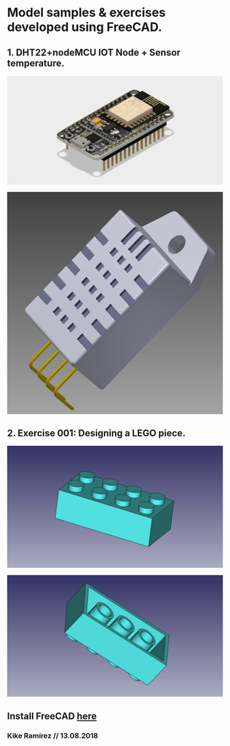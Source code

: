 # Model samples & exercises developed using FreeCAD.

## 1. DHT22+nodeMCU **IOT Node + Sensor temperature**.

![nodeMCU](images/nodeMCU.png)

![DHT22](images/dht22.png)



## 2. Exercise 001: Designing a **LEGO piece**.

![Lego Piece Up](images/lego_up_2.png)

![Lego Piece Bottom](images/lego_bottom_2.png)

## Install FreeCAD [here](https://www.freecadweb.org/)

### Kike Ramírez // 13.08.2018 